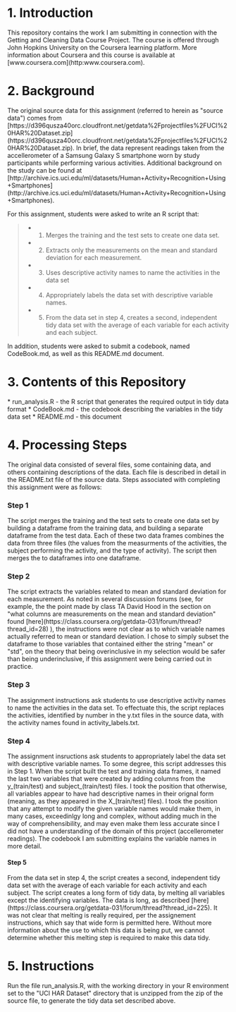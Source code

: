<h1>1.  Introduction</h1>
This repository contains the work I am submitting in connection with the Getting and Cleaning Data Course Project.  The course is offered through John Hopkins University on the Coursera learning platform.  More information about Coursera and this course is available at [www.coursera.com](http:www.coursera.com).

<h1>2.  Background </h1>
The original source data for this assignment (referred to herein as "source data") comes from [https://d396qusza40orc.cloudfront.net/getdata%2Fprojectfiles%2FUCI%20HAR%20Dataset.zip](https://d396qusza40orc.cloudfront.net/getdata%2Fprojectfiles%2FUCI%20HAR%20Dataset.zip).  In brief, the data represent readings taken from the accellerometer of a Samsung Galaxy S smartphone worn by study participants while performing various activities.  Additional background on the study can be found at [http://archive.ics.uci.edu/ml/datasets/Human+Activity+Recognition+Using+Smartphones] (http://archive.ics.uci.edu/ml/datasets/Human+Activity+Recognition+Using+Smartphones).<p>  

For this assignment, students were asked to write an R script that:
> * 1. Merges the training and the test sets to create one data set.
> * 2. Extracts only the measurements on the mean and standard deviation for each measurement. 
> * 3. Uses descriptive activity names to name the activities in the data set
> * 4. Appropriately labels the data set with descriptive variable names. 
> * 5. From the data set in step 4, creates a second, independent tidy data set with the average of each variable for each activity and each subject.<br>

In addition, students were asked to submit a codebook, named CodeBook.md, as well as this README.md document.

<h1>3.  Contents of this Repository</h1>
* run_analysis.R - the R script that generates the required output in tidy data format
* CodeBook.md - the codebook describing the variables in the tidy data set
* README.md - this document


<h1>4. Processing Steps</h1>
The original data consisted of several files, some containing data, and others containing descriptions of the data.  Each file is described in detail in the README.txt file of the source data.  Steps associated with completing this assignment were as follows:

<h3>Step 1</h3>
 The script merges the training and the test sets to create one data set by building a dataframe from the training data, and building a separate dataframe from the test data. Each of these two data frames combines the data from three files (the values from the measurments of the activities, the subject performing the activity, and the type of activity).  The script then merges the to dataframes into one dataframe.
 
 <h3>Step 2</h3>
The script extracts the variables related to mean and standard deviation for each measurement.  As noted in several discussion forums (see, for example, the the point made by class TA David Hood in the section on "what columns are measurements on the mean and standard deviation" found [here](https://class.coursera.org/getdata-031/forum/thread?thread_id=28) ), the instructions were not clear as to which variable names actually referred to mean or standard deviation.  I chose to simply subset the dataframe to those variables that contained either the string "mean" or "std", on the theory that being overinclusive in my selection would be safer than being underinclusive, if this assignment were being carried out in practice.

<h3>Step 3</h3>
The assignment instructions ask students to use descriptive activity names to name the activities in the data set.  To effectuate this, the script replaces the activities, identified by number in the y.txt files in the source data, with the activity names found in activity_labels.txt.

<h3>Step 4</h3>
The assignment insructions ask students to appropriately label the data set with descriptive variable names. To some degree, this script addresses this in Step 1.  When the script built the test and training data frames, it 
named the last two variables that were created by adding columns from the y_(train/test) and subject_(train/test) files. I took the position that otherwise, all variables appear to have had descriptive names in their orignal form (meaning, as they appeared in the X_[train/test] files).  I took the position that any attempt to modify the given variable names would make them, in many cases, exceedinlgy long and complex, without adding much in the way of comprehensibility, and may even make them less accurate since I did not have a understanding of the domain of this project (accellerometer readings).  The codebook I am submitting explains the variable names in more detail.

<h4>Step 5</h4>
From the data set in step 4, the script creates a second, independent tidy data set with the average of each variable for each activity and each subject.  The script creates a long form of tidy data, by melting all variables except the identifying variables. The data is long, as described [here](https://class.coursera.org/getdata-031/forum/thread?thread_id=225). It was not clear that melting is really required, per the assignement instructions, which say that wide form is permitted here.  Without more information about the use to which this data is being put, we cannot determine whether this melting step is required to make this data tidy.

<h1>5.  Instructions </h2>
Run the file run_analysis.R, with the working directory in your R environment set to the "UCI HAR Dataset" directory that is unzipped from the zip of the source file, to generate the tidy data set described above.




